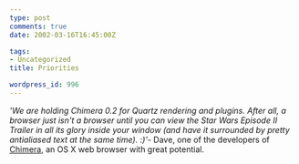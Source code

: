 ```yaml
---
type: post
comments: true
date: 2002-03-16T16:45:00Z

tags:
- Uncategorized
title: Priorities

wordpress_id: 996
---
```


_'We are holding Chimera 0.2 for Quartz rendering and plugins. After all, a browser just isn't a browser until you can view the Star Wars Episode II Trailer in all its glory inside your window (and have it surrounded by pretty antialiased text at the same time). :)'_- Dave, one of the developers of [Chimera](http://chimera.mozdev.org/), an OS X web browser with great potential. 
